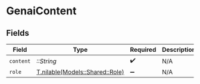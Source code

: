# GenaiContent


## Fields

| Field                                                          | Type                                                           | Required                                                       | Description                                                    |
| -------------------------------------------------------------- | -------------------------------------------------------------- | -------------------------------------------------------------- | -------------------------------------------------------------- |
| `content`                                                      | *::String*                                                     | :heavy_check_mark:                                             | N/A                                                            |
| `role`                                                         | [T.nilable(Models::Shared::Role)](../../models/shared/role.md) | :heavy_minus_sign:                                             | N/A                                                            |